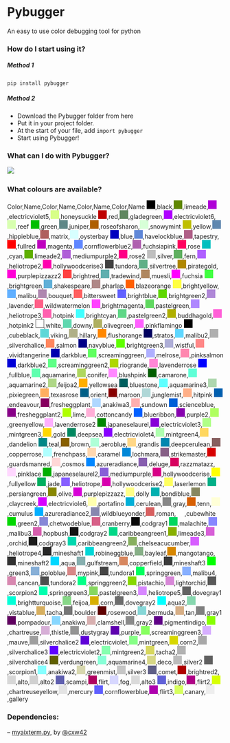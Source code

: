 # Pybugger

An easy to use color debugging tool for python



### How do I start using it?

##### Method 1
`pip install pybugger`

##### Method 2
- Download the Pybugger folder from here
- Put it in your project folder.
- At the start of your file, add `import pybugger`
- Start using Pybugger!

### What can I do with Pybugger?

![](https://i.imgur.com/2VqHoFt.png)

### What colours are available?

Color,Name,Color,Name,Color,Name,Color,Name
![](/image/black.png),black,![](/image/limeade.png),limeade,![](/image/electricviolet5.png),electricviolet5,![](/image/honeysuckle.png),honeysuckle
![](/image/red.png),red,![](/image/gladegreen.png),gladegreen,![](/image/electricviolet6.png),electricviolet6,![](/image/reef.png),reef
![](/image/green.png),green,![](/image/juniper.png),juniper,![](/image/roseofsharon.png),roseofsharon,![](/image/snowymint.png),snowymint
![](/image/yellow.png),yellow,![](/image/hippieblue.png),hippieblue,![](/image/matrix.png),matrix,![](/image/oysterbay.png),oysterbay
![](/image/blue.png),blue,![](/image/havelockblue.png),havelockblue,![](/image/tapestry.png),tapestry,![](/image/fullred.png),fullred
![](/image/magenta.png),magenta,![](/image/cornflowerblue2.png),cornflowerblue2,![](/image/fuchsiapink.png),fuchsiapink,![](/image/rose.png),rose
![](/image/cyan.png),cyan,![](/image/limeade2.png),limeade2,![](/image/mediumpurple2.png),mediumpurple2,![](/image/rose2.png),rose2
![](/image/silver.png),silver,![](/image/fern.png),fern,![](/image/heliotrope2.png),heliotrope2,![](/image/hollywoodcerise3.png),hollywoodcerise3
![](/image/tundora.png),tundora,![](/image/silvertree.png),silvertree,![](/image/pirategold.png),pirategold,![](/image/purplepizzazz2.png),purplepizzazz2
![](/image/brightred.png),brightred,![](/image/tradewind.png),tradewind,![](/image/muesli.png),muesli,![](/image/fuchsia.png),fuchsia
![](/image/brightgreen.png),brightgreen,![](/image/shakespeare.png),shakespeare,![](/image/pharlap.png),pharlap,![](/image/blazeorange.png),blazeorange
![](/image/brightyellow.png),brightyellow,![](/image/malibu.png),malibu,![](/image/bouquet.png),bouquet,![](/image/bittersweet.png),bittersweet
![](/image/brightblue.png),brightblue,![](/image/brightgreen2.png),brightgreen2,![](/image/lavender.png),lavender,![](/image/wildwatermelon.png),wildwatermelon
![](/image/brightmagenta.png),brightmagenta,![](/image/pastelgreen.png),pastelgreen,![](/image/heliotrope3.png),heliotrope3,![](/image/hotpink.png),hotpink
![](/image/brightcyan.png),brightcyan,![](/image/pastelgreen2.png),pastelgreen2,![](/image/buddhagold.png),buddhagold,![](/image/hotpink2.png),hotpink2
![](/image/white.png),white,![](/image/downy.png),downy,![](/image/olivegreen.png),olivegreen,![](/image/pinkflamingo.png),pinkflamingo
![](/image/cubeblack.png),cubeblack,![](/image/viking.png),viking,![](/image/hillary.png),hillary,![](/image/flushorange.png),flushorange
![](/image/stratos.png),stratos,![](/image/malibu2.png),malibu2,![](/image/silverchalice.png),silverchalice,![](/image/salmon.png),salmon
![](/image/navyblue.png),navyblue,![](/image/brightgreen3.png),brightgreen3,![](/image/wistful.png),wistful,![](/image/vividtangerine.png),vividtangerine
![](/image/darkblue.png),darkblue,![](/image/screaminggreen.png),screaminggreen,![](/image/melrose.png),melrose,![](/image/pinksalmon.png),pinksalmon
![](/image/darkblue2.png),darkblue2,![](/image/screaminggreen2.png),screaminggreen2,![](/image/riogrande.png),riogrande,![](/image/lavenderrose.png),lavenderrose
![](/image/fullblue.png),fullblue,![](/image/aquamarine.png),aquamarine,![](/image/conifer.png),conifer,![](/image/blushpink.png),blushpink
![](/image/camarone.png),camarone,![](/image/aquamarine2.png),aquamarine2,![](/image/feijoa2.png),feijoa2,![](/image/yellowsea.png),yellowsea
![](/image/bluestone.png),bluestone,![](/image/aquamarine3.png),aquamarine3,![](/image/pixiegreen.png),pixiegreen,![](/image/texasrose.png),texasrose
![](/image/orient.png),orient,![](/image/maroon.png),maroon,![](/image/junglemist.png),junglemist,![](/image/hitpink.png),hitpink
![](/image/endeavour.png),endeavour,![](/image/fresheggplant.png),fresheggplant,![](/image/anakiwa3.png),anakiwa3,![](/image/sundown.png),sundown
![](/image/scienceblue.png),scienceblue,![](/image/fresheggplant2.png),fresheggplant2,![](/image/lime.png),lime,![](/image/cottoncandy.png),cottoncandy
![](/image/blueribbon.png),blueribbon,![](/image/purple2.png),purple2,![](/image/greenyellow.png),greenyellow,![](/image/lavenderrose2.png),lavenderrose2
![](/image/japaneselaurel.png),japaneselaurel,![](/image/electricviolet3.png),electricviolet3,![](/image/mintgreen3.png),mintgreen3,![](/image/gold.png),gold
![](/image/deepsea.png),deepsea,![](/image/electricviolet4.png),electricviolet4,![](/image/mintgreen4.png),mintgreen4,![](/image/dandelion.png),dandelion
![](/image/teal.png),teal,![](/image/brown.png),brown,![](/image/aeroblue.png),aeroblue,![](/image/grandis.png),grandis
![](/image/deepcerulean.png),deepcerulean,![](/image/copperrose.png),copperrose,![](/image/frenchpass.png),frenchpass,![](/image/caramel.png),caramel
![](/image/lochmara.png),lochmara,![](/image/strikemaster.png),strikemaster,![](/image/guardsmanred.png),guardsmanred,![](/image/cosmos.png),cosmos
![](/image/azureradiance.png),azureradiance,![](/image/deluge.png),deluge,![](/image/razzmatazz.png),razzmatazz,![](/image/pinklace.png),pinklace
![](/image/japaneselaurel2.png),japaneselaurel2,![](/image/mediumpurple.png),mediumpurple,![](/image/hollywoodcerise.png),hollywoodcerise,![](/image/fullyellow.png),fullyellow
![](/image/jade.png),jade,![](/image/heliotrope.png),heliotrope,![](/image/hollywoodcerise2.png),hollywoodcerise2,![](/image/laserlemon.png),laserlemon
![](/image/persiangreen.png),persiangreen,![](/image/olive.png),olive,![](/image/purplepizzazz.png),purplepizzazz,![](/image/dolly.png),dolly
![](/image/bondiblue.png),bondiblue,![](/image/claycreek.png),claycreek,![](/image/electricviole6.png),electricviole6,![](/image/portafino.png),portafino
![](/image/cerulean.png),cerulean,![](/image/gray.png),gray,![](/image/tenn.png),tenn,![](/image/cumulus.png),cumulus
![](/image/azureradiance2.png),azureradiance2,![](/image/wildblueyonder.png),wildblueyonder,![](/image/roman.png),roman,![](/image/cubewhite.png),cubewhite
![](/image/green2.png),green2,![](/image/chetwodeblue.png),chetwodeblue,![](/image/cranberry.png),cranberry,![](/image/codgray1.png),codgray1
![](/image/malachite.png),malachite,![](/image/malibu3.png),malibu3,![](/image/hopbush.png),hopbush,![](/image/codgray2.png),codgray2
![](/image/caribbeangreen1.png),caribbeangreen1,![](/image/limeade3.png),limeade3,![](/image/orchid.png),orchid,![](/image/codgray3.png),codgray3
![](/image/caribbeangreen2.png),caribbeangreen2,![](/image/chelseacucumber.png),chelseacucumber,![](/image/heliotrope4.png),heliotrope4,![](/image/mineshaft1.png),mineshaft1
![](/image/robineggblue.png),robineggblue,![](/image/bayleaf.png),bayleaf,![](/image/mangotango.png),mangotango,![](/image/mineshaft2.png),mineshaft2
![](/image/aqua.png),aqua,![](/image/gulfstream.png),gulfstream,![](/image/copperfield.png),copperfield,![](/image/mineshaft3.png),mineshaft3
![](/image/green3.png),green3,![](/image/poloblue.png),poloblue,![](/image/mypink.png),mypink,![](/image/tundora1.png),tundora1
![](/image/springgreen.png),springgreen,![](/image/malibu4.png),malibu4,![](/image/cancan.png),cancan,![](/image/tundora2.png),tundora2
![](/image/springgreen2.png),springgreen2,![](/image/pistachio.png),pistachio,![](/image/lightorchid.png),lightorchid,![](/image/scorpion2.png),scorpion2
![](/image/springgreen3.png),springgreen3,![](/image/pastelgreen3.png),pastelgreen3,![](/image/heliotrope5.png),heliotrope5,![](/image/dovegray1.png),dovegray1
![](/image/brightturquoise.png),brightturquoise,![](/image/feijoa.png),feijoa,![](/image/corn.png),corn,![](/image/dovegray2.png),dovegray2
![](/image/aqua2.png),aqua2,![](/image/vistablue.png),vistablue,![](/image/tacha.png),tacha,![](/image/boulder.png),boulder
![](/image/rosewood.png),rosewood,![](/image/bermuda.png),bermuda,![](/image/tan.png),tan,![](/image/gray1.png),gray1
![](/image/pompadour.png),pompadour,![](/image/anakiwa.png),anakiwa,![](/image/clamshell.png),clamshell,![](/image/gray2.png),gray2
![](/image/pigmentindigo.png),pigmentindigo,![](/image/chartreuse.png),chartreuse,![](/image/thistle.png),thistle,![](/image/dustygray.png),dustygray
![](/image/purple.png),purple,![](/image/screaminggreen3.png),screaminggreen3,![](/image/mauve.png),mauve,![](/image/silverchalice2.png),silverchalice2
![](/image/electricviolet.png),electricviolet,![](/image/mintgreen.png),mintgreen,![](/image/corn2.png),corn2,![](/image/silverchalice3.png),silverchalice3
![](/image/electricviolet2.png),electricviolet2,![](/image/mintgreen2.png),mintgreen2,![](/image/tacha2.png),tacha2,![](/image/silverchalice4.png),silverchalice4
![](/image/verdungreen.png),verdungreen,![](/image/aquamarine4.png),aquamarine4,![](/image/deco.png),deco,![](/image/silver2.png),silver2
![](/image/scorpion1.png),scorpion1,![](/image/anakiwa2.png),anakiwa2,![](/image/greenmist.png),greenmist,![](/image/silver3.png),silver3
![](/image/comet.png),comet,![](/image/brightred2.png),brightred2,![](/image/alto.png),alto,![](/image/alto2.png),alto2
![](/image/scampi.png),scampi,![](/image/flirt.png),flirt,![](/image/fog.png),fog,![](/image/alto3.png),alto3
![](/image/indigo.png),indigo,![](/image/flirt2.png),flirt2,![](/image/chartreuseyellow.png),chartreuseyellow,![](/image/mercury.png),mercury
![](/image/cornflowerblue.png),cornflowerblue,![](/image/flirt3.png),flirt3,![](/image/canary.png),canary,![](/image/gallery.png),gallery

### Dependencies:
– [myaixterm.py](https://stackoverflow.com/a/46851467/2188011), by [@cxw42](https://github.com/cxw42)
